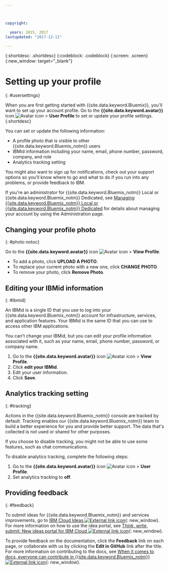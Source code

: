 ```yaml
---



copyright:

  years: 2015, 2017
lastupdated: "2017-12-11"

---
```


{:shortdesc: .shortdesc}
{:codeblock: .codeblock}
{:screen: .screen}
{:new_window: target="_blank"}

# Setting up your profile
{: #usersettings}

When you are first getting started with {{site.data.keyword.Bluemix}}, you'll want to set up your account profile. Go to the **{{site.data.keyword.avatar}}** icon ![Avatar icon](../icons/i-avatar-icon.svg) &gt; **User Profile** to set or update your profile settings.
{:shortdesc}

You can set or update the following information:

 * A profile photo that is visible to other {{site.data.keyword.Bluemix_notm}} users
 * IBMid information including your name, email, phone number, password, company, and role
 * Analytics tracking setting

You might also want to sign up for notifications, check out your support options so you'll know where to go and what to do if you run into any problems, or provide feedback to IBM.

If you're an administrator for {{site.data.keyword.Bluemix_notm}} Local or {{site.data.keyword.Bluemix_notm}} Dedicated, see [Managing {{site.data.keyword.Bluemix_notm}} Local or {{site.data.keyword.Bluemix_notm}} Dedicated](/docs/admin/index.html#mng) for details about managing your account by using the Administration page.

## Changing your profile photo
{: #photo notoc}

Go to the **{{site.data.keyword.avatar}}** icon ![Avatar icon](../icons/i-avatar-icon.svg) &gt; **View Profile**.

  * To add a photo, click **UPLOAD A PHOTO**.
  * To replace your current photo with a new one, click **CHANGE PHOTO**.
  * To remove your photo, click **Remove Photo**.

## Editing your IBMid information
{: #ibmid}

An IBMid is a single ID that you use to log into your {{site.data.keyword.Bluemix_notm}} account for infrastructure, services, and application features. Your IBMid is the same ID that you can use to access other IBM applications.

You can't change your IBMid, but you can edit your profile information associated with it, such as your name, email, phone number, password, or company name.

1. Go to the **{{site.data.keyword.avatar}}** icon ![Avatar icon](../icons/i-avatar-icon.svg) &gt; **View Profile**.
2. Click **edit your IBMid**.
3. Edit your user information.
4. Click **Save**.

## Analytics tracking setting
{: #tracking}

Actions in the {{site.data.keyword.Bluemix_notm}} console are tracked by default. Tracking enables our {{site.data.keyword.Bluemix_notm}} team to build a better experience for you and provide better support. The data that's collected is not used or shared for other purposes.

If you choose to disable tracking, you might not be able to use some features, such as chat communications.

To disable analytics tracking, complete the following steps:

1. Go to the **{{site.data.keyword.avatar}}** icon ![Avatar icon](../icons/i-avatar-icon.svg) &gt; **User Profile**.
2. Set analytics tracking to **off**.

## Providing feedback
{: #feedback}

To submit ideas for {{site.data.keyword.Bluemix_notm}} and services improvements, go to [IBM Cloud Ideas ![External link icon](../icons/launch-glyph.svg)](https://ibmcloud.ideas.aha.io){: new_window}. For more information on how to use the idea portal, see [Think, write, submit: New ideas portal for IBM Cloud ![External link icon](../icons/launch-glyph.svg)](https://developer.ibm.com/bluemix/2016/10/05/think-write-submit/){: new_window}.

To provide feedback on the documentation, click the **Feedback** link on each page, or collaborate with us by clicking the **Edit in GitHub** link after the title. For more information on contributing to the docs, see [When it comes to docs, everyone can contribute in {{site.data.keyword.Bluemix_notm}} ![External link icon](../icons/launch-glyph.svg)](https://developer.ibm.com/bluemix/2016/01/13/bluemix-docs-now-open-source-on-github/){: new_window}.
